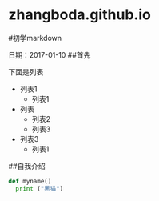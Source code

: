 # zhangboda.github.io
#初学markdown


日期：2017-01-10
##首先

下面是列表

* 列表1
  * 列表1
* 列表
  * 列表2
  * 列表3
* 列表3
  * 列表1
  
##自我介绍
  ```python
  def myname()
    print ("黑猫")
  ```
